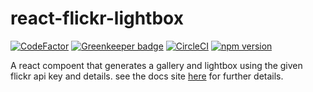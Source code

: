# react-flickr-lightbox

[![CodeFactor](https://www.codefactor.io/repository/github/darrenbritton/react-flickr-lightbox/badge)](https://www.codefactor.io/repository/github/darrenbritton/react-flickr-lightbox)
[![Greenkeeper badge](https://badges.greenkeeper.io/darrenbritton/react-flickr-lightbox.svg)](https://greenkeeper.io/)
[![CircleCI](https://circleci.com/gh/darrenbritton/react-flickr-lightbox.svg?style=svg)](https://circleci.com/gh/darrenbritton/react-flickr-lightbox)
[![npm version](https://badge.fury.io/js/react-flickr-lightbox.svg)](https://badge.fury.io/js/react-flickr-lightbox)

A react compoent that generates a gallery and lightbox using the given flickr api key and details. see the docs site [here](https://darrenbritton.com/react-flickr-lightbox/) for further details.
